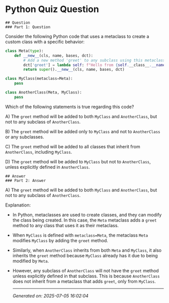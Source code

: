 # Python Quiz Question
    
    ## Question
    ### Part 1: Question

Consider the following Python code that uses a metaclass to create a custom class with a specific behavior:

```python
class Meta(type):
    def __new__(cls, name, bases, dct):
        # Add a new method 'greet' to any subclass using this metaclass
        dct['greet'] = lambda self: f"Hello from {self.__class__.__name__}"
        return super().__new__(cls, name, bases, dct)

class MyClass(metaclass=Meta):
    pass

class AnotherClass(Meta, MyClass):
    pass
```

Which of the following statements is true regarding this code?

A) The `greet` method will be added to both `MyClass` and `AnotherClass`, but not to any subclass of `AnotherClass`.

B) The `greet` method will be added only to `MyClass` and not to `AnotherClass` or any subclasses.

C) The `greet` method will be added to all classes that inherit from `AnotherClass`, including `MyClass`.

D) The `greet` method will be added to `MyClass` but not to `AnotherClass`, unless explicitly defined in `AnotherClass`.
    
    ## Answer
    ### Part 2: Answer

A) The `greet` method will be added to both `MyClass` and `AnotherClass`, but not to any subclass of `AnotherClass`.

Explanation:
- In Python, metaclasses are used to create classes, and they can modify the class being created. In this case, the `Meta` metaclass adds a `greet` method to any class that uses it as their metaclass.
- When `MyClass` is defined with `metaclass=Meta`, the metaclass `Meta` modifies `MyClass` by adding the `greet` method.
- Similarly, when `AnotherClass` inherits from both `Meta` and `MyClass`, it also inherits the `greet` method because `MyClass` already has it due to being modified by `Meta`.
- However, any subclass of `AnotherClass` will not have the `greet` method unless explicitly defined in that subclass. This is because `AnotherClass` does not inherit from a metaclass that adds `greet`, only from `MyClass`.
    
    ---
    *Generated on: 2025-07-05 16:02:04*
    